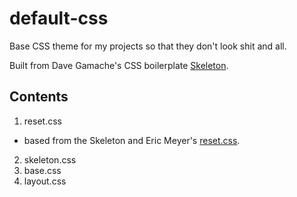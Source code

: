 default-css
============

Base CSS theme for my projects so that they don't look shit and all.

Built from Dave Gamache's CSS boilerplate [Skeleton](http://www.getskeleton.com/).

Contents
--------
1. reset.css
  + based from the Skeleton and Eric Meyer's [reset.css](http://meyerweb.com/eric/tools/css/reset/).
2. skeleton.css
3. base.css
4. layout.css
